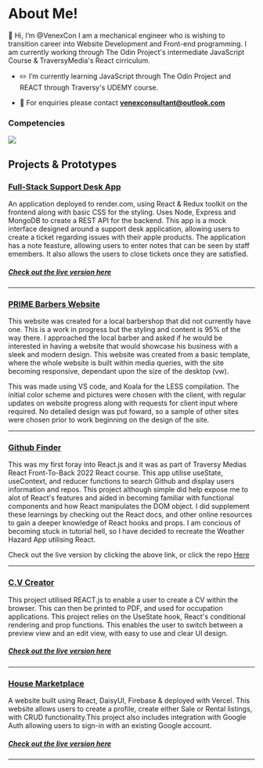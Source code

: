<div>
 <h1>About Me!</h1>
 👋 Hi, I’m @VenexCon I am a mechanical engineer who is wishing to transition career into Website Development and Front-end programming. I am currently working through The Odin Project's intermediate JavaScript Course & TraversyMedia's React cirriculum. 

- :pencil2: I’m currently learning JavaScript through The Odin Project and REACT through Traversy's UDEMY course. 

- :calling: For enquiries please contact <strong>venexconsultant@outlook.com</strong>
 
 <p align="center">
 <h3>Competencies</h3>
  <a href="https://skillicons.dev">
    <img src="https://skillicons.dev/icons?i=git,react,javascript,html,css,scss,tailwind,firebase,webpack" />
  </a>
</p>

</div>

<h2> Projects & Prototypes </h2> 

<h3><a href = 'https://github.com/VenexCon/support-desk/blob/main/README.md'>Full-Stack Support Desk App</a></h3>

<p>An application deployed to render.com, using React & Redux toolkit on the frontend along with basic CSS for the styling. Uses Node, Express and MongoDB to create a REST API for the backend. This app is a mock interface designed around a support desk application, allowing users to create a ticket regarding issues with their apple products. The application has a note feasture, allowing users to enter notes that can be seen by staff emembers. It also allows the users to close tickets once they are satisfied. </p>

<h5><a href ="https://venex-support-desk.onrender.com/">Check out the live version here</a></h5>
<hr>

<h3><a target="_blank" href = "https://www.primebarber.co.uk/">PRIME Barbers Website</a></h3>
<p>This website was created for a local barbershop that did not currently have one. This is a work in progress but the styling and content is 95% of the way there. I approached the local barber and asked if he would be interested in having a website that would showcase his business with a sleek and modern design. This website was created from a basic template, where the whole website is built within media queries, with the site becoming responsive, dependant upon the size of the desktop (vw). </p>
<p>This was made using VS code, and Koala for the LESS compilation. The initial color scheme and pictures were chosen with the client, with regular updates on website progress along with requests for client input where required. No detailed design was put foward, so a sample of other sites were chosen prior to work beginning on the design of the site.</p>

<hr>
<h3><a href = "https://bright-custard-4973e6.netlify.app/">Github Finder</a></h3>

<p> This was my first foray into React.js and it was as part of Traversy Medias React Front-To-Back 2022 React course. This app utilise useState, useContext, and reducer functions to search Github and display users information and repos. This project although simple did help expose me to alot of React's features and aided in becoming familiar with functional components and how React manipulates the DOM object. I did supplement these learnings by checking out the React docs, and other online resources to gain a deeper knowledge of React hooks and props. I am concious of becoming stuck in tutorial hell, so I have decided to recreate the Weather Hazard App utilising React. <p>
 
<p> Check out the live version by clicking the above link, or click the repo <a href ="https://github.com/VenexCon/Github--Finder-React"> Here </a></P>

<hr> 

<h3><a href ="https://github.com/VenexCon/CV-project">C.V Creator</a></h3>

<p> This project utilised REACT.js to enable a user to create a CV within the browser. This can then be printed to PDF, and used for occupation applications.
This project relies on the UseState hook, React's conditional rendering and prop functions. This enables the user to switch between a preview view and an edit view, with easy to use and clear UI design.</p>
 
<h5><a href ="https://whimsical-sopapillas-1efcc0.netlify.app">Check out the live version here</a></h5>
<hr>

<h3><a href = 'https://github.com/VenexCon/house-marketplace'>House Marketplace</a></h3>

<p>A website built using React, DaisyUI, Firebase & deployed with Vercel. This website allows users to create a profile, create either Sale or Rental listings, with CRUD functionality.This project also includes integration with Google Auth allowing users to sign-in with an existing Google account.</p>

<h5><a href ="https://house-marketplace-psi-three.vercel.app/">Check out the live version here</a></h5>
<hr>


